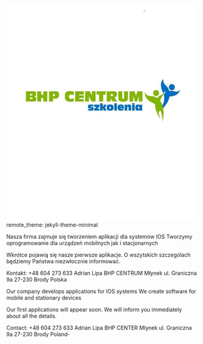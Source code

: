 <img src="logo.jpg" alt="nazwa alternatywna">
remote_theme: jekyll-theme-minimal 


Nasza firma zajmuje się tworzeniem aplikacji dla systemów IOS
Tworzymy oprogramowanie dla urządzeń mobilnych jak i stacjonarnych

Wkrótce pojawią się nasze pierwsze aplikacje.
O wszytskich szczególach będziemy Państwa niezwłocznie informować.

Kontakt:
+48 604 273 633
Adrian Lipa BHP CENTRUM
Młynek ul. Graniczna 9a
27-230 Brody
Polska

Our company develops applications for IOS systems
We create software for mobile and stationary devices

Our first applications will appear soon.
We will inform you immediately about all the details.

Contact:
+48 604 273 633
Adrian Lipa BHP CENTER
Mlynek ul. Graniczna 9a
27-230 Brody
Poland-
